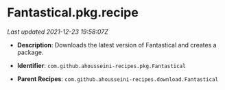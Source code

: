 # Fantastical.pkg.recipe

_Last updated 2021-12-23 19:58:07Z_

- **Description**: Downloads the latest version of Fantastical and creates a package.

- **Identifier**: `com.github.ahousseini-recipes.pkg.Fantastical`

- **Parent Recipes**: `com.github.ahousseini-recipes.download.Fantastical`